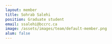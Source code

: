 ```yaml
---
layout: member
title: Sohrab Salehi
position: Graduate student
email: ssalehi@bccrc.ca
image: /assets/images/team/default-member.png
alum: false
---
```


